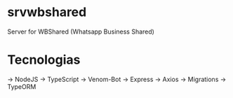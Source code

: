 # srvwbshared
Server for WBShared (Whatsapp Business Shared)

# Tecnologias
-> NodeJS
-> TypeScript
-> Venom-Bot
-> Express
-> Axios
-> Migrations
-> TypeORM